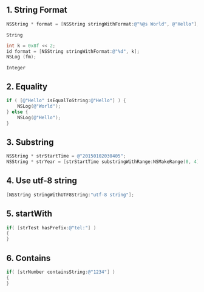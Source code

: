 ## 1. String Format

```objective-c
NSString * format = [NSString stringWithFormat:@"%@s World", @"Hello"];
```

`String`

```objective-c
int k = 0x8f << 2;
id format = [NSString stringWithFormat:@"%d", k];
NSLog (fm);
```

`Integer`

## 2. Equality

```objective-c
if ( [@"Hello" isEqualToString:@"Hello"] ) {
    NSLog(@"World");
} else {
    NSLog(@"Hello");
}
```

## 3. Substring

```objective-c
NSString * strStartTime = @"20150102030405";
NSString * strYear = [strStartTime substringWithRange:NSMakeRange(0, 4)];
```

## 4. Use utf-8 string

```objective-c
[NSString stringWithUTF8String:"utf-8 string"];
```

## 5. startWith

```objective-c
if( [strTest hasPrefix:@"tel:"] )
{
} 
```

## 6. Contains

```objective-c
if( [strNumber containsString:@"1234"] )
{
}
```
